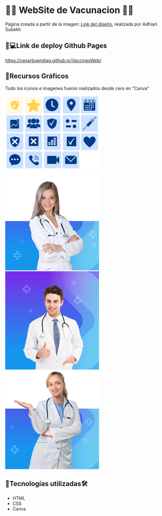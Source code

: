 # 💉💉 WebSite de Vacunacion 💉💉

Página creada a partir de la imagen: [Link del diseño](/assets/Landing.png), realizada por Adhiari Subekti

## 💉💻Link de deploy Github Pages
https://cesarbuendiag.github.io/VaccinesWeb/

##  💉Recursos Gráficos

Todo los iconos e imagenes fueron realizados desde cero en "Canva"

<img src="assets/Logos.png" alt="logos" width="300px">
<img src="assets/nur.png" alt="logos" width="300px"><img src="assets/fimg4.png" alt="logos" width="300px"><img src="assets/Tdoc.png" alt="logos" width="300px">


## 💉Tecnologías utilizadas🛠️ 
- HTML 
- CSS
- Canva





